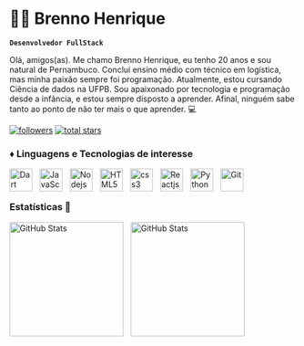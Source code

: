 # 👨‍💻 Brenno Henrique 

**`Desenvolvedor FullStack`**

Olá, amigos(as). Me chamo Brenno Henrique, eu tenho 20 anos e sou natural de Pernambuco. Concluí ensino médio com técnico em logística, mas minha paixão sempre foi programação. Atualmente, estou cursando Ciência de dados na UFPB. Sou apaixonado por tecnologia e programação desde a infância, e estou sempre disposto a aprender. Afinal, ninguém sabe tanto ao ponto de não ter mais o que aprender. 💻

 <p align="left"> 
      <a href="https://github.com/brennohdev?tab=followers">
         <img alt="followers" title="Follow me on Github" src="https://custom-icon-badges.demolab.com/github/followers/brennohdev?color=236ad3&labelColor=1155ba&style=for-the-badge&logo=person-add&label=Follow&logoColor=white"/></a>
      <a href="https://github.com/brennohdev?tab=repositories&sort=stargazers">
         <img alt="total stars" title="Total stars on GitHub" src="https://custom-icon-badges.demolab.com/github/stars/brennohdev?color=55960c&style=for-the-badge&labelColor=488207&logo=star"/></a>
   </p>

### ♦ Linguagens e Tecnologias de interesse

<img 
align="left" 
alt="Dart"
title = "Dart"
width="40px" 
style="padding-right:10px;" 
src="https://cdn.jsdelivr.net/gh/devicons/devicon@latest/icons/dart/dart-original.svg" />
          
<img 
align="left" 
alt="JavaScript"
title = "JavaScript"
width="40px" 
style="padding-right:10px;" 
src="https://cdn.jsdelivr.net/gh/devicons/devicon@latest/icons/javascript/javascript-original.svg"/>

<img 
align="left" 
alt="Nodejs"
title = "Nodejs"
width="40px" 
style="padding-right:10px;" 
src="https://cdn.jsdelivr.net/gh/devicons/devicon@latest/icons/nodejs/nodejs-original.svg"/>

<img 
align="left" 
alt="HTML5"
title = "html5"
width="40px" 
style="padding-right:10px;" 
src="https://cdn.jsdelivr.net/gh/devicons/devicon@latest/icons/html5/html5-original.svg"/>

<img 
align="left" 
alt="css3"
title = "css3"
width="40px" 
style="padding-right:10px;" 
src="https://cdn.jsdelivr.net/gh/devicons/devicon@latest/icons/css3/css3-original.svg"/>

<img 
align="left" 
alt="Reactjs"
title = "Reactjs"
width="40px" 
style="padding-right:10px;" 
src="https://cdn.jsdelivr.net/gh/devicons/devicon@latest/icons/react/react-original.svg"/>

<img 
align="left" 
alt="Python"
title = "Python"
width="40px" 
style="padding-right:10px;" 
src="https://cdn.jsdelivr.net/gh/devicons/devicon@latest/icons/python/python-original.svg"/>
<img 
align="left" 
alt="Git"
title = "Git"
width="40px" 
style="padding-right:10px;" 
src="https://cdn.jsdelivr.net/gh/devicons/devicon@latest/icons/git/git-original.svg"/>

<br />
<br />

### Estatísticas 🎲

<p>
  <img 
    align="left" 
    alt="GitHub Stats" 
    height="200" 
    style="padding-right: 10px;" 
    src="https://github-readme-stats.vercel.app/api?username=brennohdev&show_icons=true&theme=tokyonight&include_all_commits=true&locale=pt-br" 
  />

<img 
      align="left" 
      alt="GitHub Stats" 
      height="200" 
      src="https://github-readme-stats.vercel.app/api/top-langs/?username=brennohdev&theme=tokyonight&layout=compact&custom_title=Tecnologias&langs_count=9" 
  />

</p>

